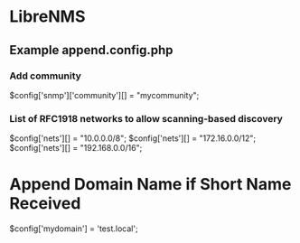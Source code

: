 # LibreNMS

## Example append.config.php

### Add community
$config['snmp']['community'][] = "mycommunity";

### List of RFC1918 networks to allow scanning-based discovery
$config['nets'][] = "10.0.0.0/8";
$config['nets'][] = "172.16.0.0/12";
$config['nets'][] = "192.168.0.0/16";

# Append Domain Name if Short Name Received
$config['mydomain'] = 'test.local';


